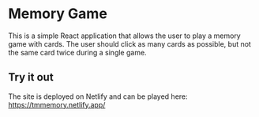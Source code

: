 # Memory Game

This is a simple React application that allows the user to play a memory game with cards. The user should click as many cards as possible, but not the same card twice during a single game.

## Try it out

The site is deployed on Netlify and can be played here: https://tmmemory.netlify.app/
